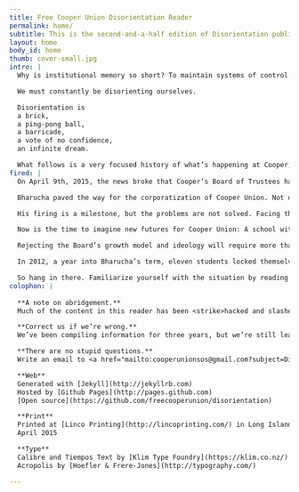 ```yaml
---
title: Free Cooper Union Disorientation Reader
permalink: home/
subtitle: This is the second-and-a-half edition of Disorientation published by Free&nbsp;Cooper&nbsp;Union. Disorientation is a counter-orientation intended to introduce YOU to the real story of Cooper’s dense internal politics, as well as larger community issues.
layout: home
body_id: home
thumb: cover-small.jpg
intro: |  
  Why is institutional memory so short? To maintain systems of control. Disorientation is a rejection of the administration’s rewriting of history, the systemic underpinnings of financialized realism, and the way that our communities are strategically disempowered.

  We must constantly be disorienting ourselves.

  Disorientation is  
  a brick,  
  a ping-pong ball,  
  a barricade,  
  a vote of no confidence,  
  an infinite dream.

  What follows is a very focused history of what’s happening at Cooper, and in no way adequately addresses all of the broader intersectional struggles that continue to shape and support our movement. We’d like to acknowledge all of the past and present groundwork, in hopes that we can achieve paradigm shifts together through our continued campaign building.
fired: |
  On April 9th, 2015, the news broke that Cooper’s Board of Trustees had voted to not renew President Jamshed Bharucha’s contract. In effect, he was fired.

  Bharucha paved the way for the corporatization of Cooper Union. Not only has he been incapable of leading the school since day one, but his agenda has thwarted any attempt to uphold the mission of free education to all. 

  His firing is a milestone, but the problems are not solved. Facing the pressures of relentless community activism, a Supreme Court lawsuit, and a New York State investigation, the Board and Administration attempted to save face by throwing each other under every bus rolling down Third Avenue. It backfired on them.

  Now is the time to imagine new futures for Cooper Union: A school with no president. A president whose job is to eliminate the idea of a president. A community empowered to govern itself.

  Rejecting the Board’s growth model and ideology will require more than just getting rid of key players. It will mean developing a model for a debt-free college, to shine bright like a diamond in the middle of a national student debt crisis. 

  In 2012, a year into Bharucha’s term, eleven students locked themselves into a room, demanding the President step down. Here we are three years later. Direct action gets the goods, even if it takes a while.

  So hang in there. Familiarize yourself with the situation by reading this book, and anything else you can get your hands on. Channel your energy and ideas into developing, demanding, and fulfilling a Free Cooper Union. And don’t stop there. We want everything. So can you.
colophon: |  
  
  **A note on abridgement.**  
  Much of the content in this reader has been <strike>hacked and slashed</strike> edited for brevity. Where we have abridged content, we will provide links to unabridged versions.

  **Correct us if we’re wrong.**  
  We’ve been compiling information for three years, but we’re still learning. We did our best to fact-check before printing, but we’ll do our best to amend inaccuracies.

  **There are no stupid questions.**  
  Write an email to <a href="mailto:cooperunionsos@gmail.com?subject=Disorientation">cooperunionsos@gmail.com</a> and Free Cooper students or alumni will get back to you.

  **Web**  
  Generated with [Jekyll](http://jekyllrb.com)  
  Hosted by [Github Pages](http://pages.github.com)  
  [Open source](https://github.com/freecooperunion/disorientation)  

  **Print**  
  Printed at [Linco Printing](http://lincoprinting.com/) in Long Island City, New York  
  April 2015

  **Type**  
  Calibre and Tiempos Text by [Klim Type Foundry](https://klim.co.nz/)  
  Acropolis by [Hoefler & Frere-Jones](http://typography.com/)  

---
```

